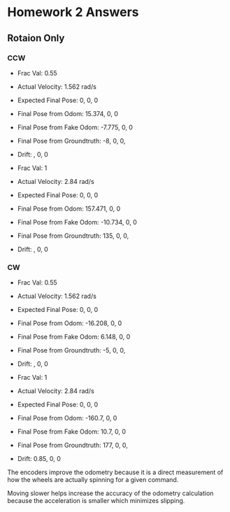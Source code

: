 # Homework 2 Answers

## Rotaion Only
### CCW

- Frac Val: 0.55
- Actual Velocity: 1.562 rad/s
- Expected Final Pose: 0, 0, 0
- Final Pose from Odom: 15.374, 0, 0
- Final Pose from Fake Odom: -7.775, 0, 0
- Final Pose from Groundtruth: -8, 0, 0,
- Drift: , 0, 0


- Frac Val: 1
- Actual Velocity: 2.84 rad/s
- Expected Final Pose: 0, 0, 0
- Final Pose from Odom: 157.471, 0, 0
- Final Pose from Fake Odom: -10.734, 0, 0
- Final Pose from Groundtruth: 135, 0, 0,
- Drift: , 0, 0

### CW

- Frac Val: 0.55
- Actual Velocity: 1.562 rad/s
- Expected Final Pose: 0, 0, 0
- Final Pose from Odom: -16.208, 0, 0
- Final Pose from Fake Odom: 6.148, 0, 0
- Final Pose from Groundtruth: -5, 0, 0,
- Drift: , 0, 0


- Frac Val: 1
- Actual Velocity: 2.84 rad/s
- Expected Final Pose: 0, 0, 0
- Final Pose from Odom: -160.7, 0, 0
- Final Pose from Fake Odom: 10.7, 0, 0
- Final Pose from Groundtruth: 177, 0, 0,
- Drift: 0.85, 0, 0

The encoders improve the odometry because it is a direct measurement of how the wheels are actually spinning for a given command.

Moving slower helps increase the accuracy of the odometry calculation because the acceleration is smaller which minimizes slipping.
